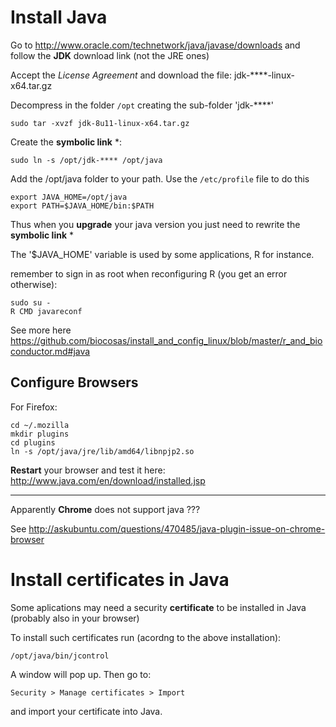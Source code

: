 Install Java
============

Go to <http://www.oracle.com/technetwork/java/javase/downloads>
and follow the __JDK__ download link (not the JRE ones)

Accept the _License Agreement_ and download the file: jdk-****-linux-x64.tar.gz

Decompress in the folder `/opt` creating the sub-folder 'jdk-****'

    sudo tar -xvzf jdk-8u11-linux-x64.tar.gz 

Create the __symbolic link__ *: 

    sudo ln -s /opt/jdk-**** /opt/java

Add the /opt/java folder to your path. Use the `/etc/profile` file to do this

    export JAVA_HOME=/opt/java
    export PATH=$JAVA_HOME/bin:$PATH

Thus when you __upgrade__ your java version you just need to rewrite the __symbolic link__ * 

The '$JAVA_HOME' variable is used by some applications, R for instance.

remember to sign in as root when reconfiguring R (you get an error otherwise):

    sudo su -
    R CMD javareconf

See more here https://github.com/biocosas/install_and_config_linux/blob/master/r_and_bioconductor.md#java




Configure Browsers
------------------

For Firefox:

    cd ~/.mozilla
    mkdir plugins
    cd plugins
    ln -s /opt/java/jre/lib/amd64/libnpjp2.so

__Restart__ your browser and test it here: <http://www.java.com/en/download/installed.jsp>

--------------------

Apparently __Chrome__ does not support java ???

See <http://askubuntu.com/questions/470485/java-plugin-issue-on-chrome-browser>


Install certificates in Java
============================

Some aplications may need a security __certificate__ to be installed in Java (probably also in your browser)

To install such certificates run (acordng to the above installation): 

    /opt/java/bin/jcontrol
    
A window will pop up. Then go to: 

    Security > Manage certificates > Import

and import your certificate into Java.





